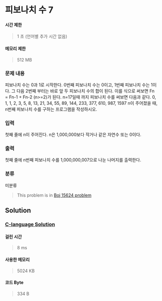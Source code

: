 # 피보나치 수 7
#### 시간 제한
> 1 초 (언어별 추가 시간 없음)
#### 메모리 제한
> 512 MB
### 문제 내용

피보나치 수는 0과 1로 시작한다. 0번째 피보나치 수는 0이고, 1번째 피보나치 수는 1이다. 그 다음 2번째 부터는 바로 앞 두 피보나치 수의 합이 된다.
이를 식으로 써보면 Fn = Fn-1 + Fn-2 (n>=2)가 된다.
n=17일때 까지 피보나치 수를 써보면 다음과 같다.
0, 1, 1, 2, 3, 5, 8, 13, 21, 34, 55, 89, 144, 233, 377, 610, 987, 1597
n이 주어졌을 때, n번째 피보나치 수를 구하는 프로그램을 작성하시오.

### 입력

첫째 줄에 n이 주어진다. n은 1,000,000보다 작거나 같은 자연수 또는 0이다.

### 출력

첫째 줄에 n번째 피보나치 수를 1,000,000,007으로 나눈 나머지를 출력한다.

### 분류
미분류
> This problem is in [Boj 15624 problem](https://www.acmicpc.net/problem/15624)

## Solution
### [C-language Solution](./main.c)
#### 걸린 시간
> 8 ms
#### 사용한 메모리
> 5024 KB
#### 코드 Byte
> 334 B
